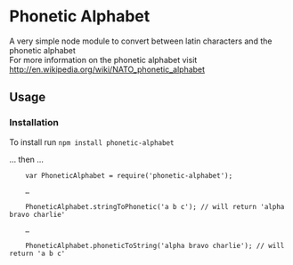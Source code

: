 # Phonetic Alphabet #
A very simple node module to convert between latin characters and the phonetic alphabet  
For more information on the phonetic alphabet visit http://en.wikipedia.org/wiki/NATO_phonetic_alphabet

## Usage ##

### Installation ###
To install run `npm install phonetic-alphabet`

… then …

```
	var PhoneticAlphabet = require('phonetic-alphabet');
	
	…

	PhoneticAlphabet.stringToPhonetic('a b c'); // will return 'alpha bravo charlie'

	…

	PhoneticAlphabet.phoneticToString('alpha bravo charlie'); // will return 'a b c'

```